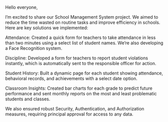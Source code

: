 Hello everyone,

I’m excited to share our School Management System project. We aimed to reduce the time wasted on routine tasks and improve efficiency in schools. Here are key solutions we implemented:

Attendance: Created a quick form for teachers to take attendance in less than two minutes using a select list of student names. We’re also developing a Face Recognition system.

Discipline: Developed a form for teachers to report student violations instantly, which is automatically sent to the responsible officer for action.

Student History: Built a dynamic page for each student showing attendance, behavioral records, and achievements with a select date option.

Classroom Insights: Created bar charts for each grade to predict future performance and sent monthly reports on the most and least problematic students and classes.

We also ensured robust Security, Authentication, and Authorization measures, requiring principal approval for access to any data.
